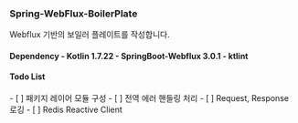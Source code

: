 <h3>Spring-WebFlux-BoilerPlate</h3>

Webflux 기반의 보일러 플레이트를 작성합니다.

<h4>Dependency
- Kotlin 1.7.22
- SpringBoot-Webflux 3.0.1
- ktlint

<h4>Todo List</h4>
- [ ] 패키지 레이어 모듈 구성
- [ ] 전역 에러 핸들링 처리
- [ ] Request, Response 로깅
- [ ] Redis Reactive Client
